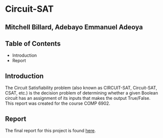 # Circuit-SAT
## Mitchell Billard, Adebayo Emmanuel Adeoya ##

## Table of Contents
* Introduction
* Report

## Introduction
The Circuit	Satisfiability problem (also	known	as CIRCUIT-SAT, Circuit-SAT, CSAT,	etc.)	is the decision	problem of	determining	whether	a	given Boolean circuit has	an	assignment	of its	inputs	that	makes	the	output	True/False. This report was created for the course COMP 6902.

## Report
The final report for this project is found [here](https://github.com/mbillard11/Circuit-SAT/blob/master/Circuit-SAT_Report.pdf).
